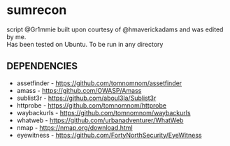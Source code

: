 # sumrecon

script @Gr1mmie built upon courtesy of @hmaverickadams
and was edited by me.<br>
Has been tested on Ubuntu. To be run in any directory

## DEPENDENCIES
* assetfinder - https://github.com/tomnomnom/assetfinder
* amass - https://github.com/OWASP/Amass
* sublist3r - https://github.com/aboul3la/Sublist3r
* httprobe - https://github.com/tomnomnom/httprobe
* waybackurls - https://github.com/tomnomnom/waybackurls
* whatweb - https://github.com/urbanadventurer/WhatWeb
* nmap - https://nmap.org/download.html
* eyewitness - https://github.com/FortyNorthSecurity/EyeWitness
